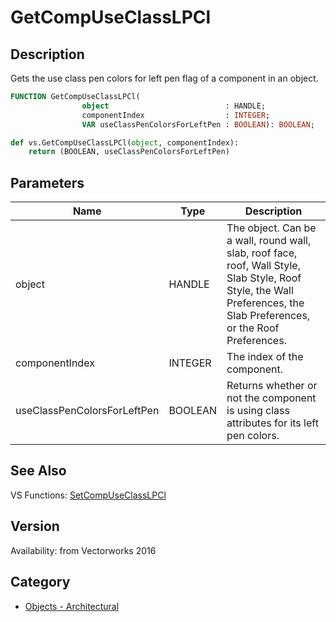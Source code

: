 # GetCompUseClassLPCl

## Description
Gets the use class pen colors for left pen flag of a component in an object.

```pascal
FUNCTION GetCompUseClassLPCl(
				object                          : HANDLE;
				componentIndex                  : INTEGER;
				VAR useClassPenColorsForLeftPen : BOOLEAN): BOOLEAN;
```

```python
def vs.GetCompUseClassLPCl(object, componentIndex):
    return (BOOLEAN, useClassPenColorsForLeftPen)
```

## Parameters
|Name|Type|Description|
|---|---|---|
|object|HANDLE|The object. Can be a wall, round wall, slab, roof face, roof, Wall Style, Slab Style, Roof Style, the Wall Preferences, the Slab Preferences, or the Roof Preferences.|
|componentIndex|INTEGER|The index of the component.|
|useClassPenColorsForLeftPen|BOOLEAN|Returns whether or not the component is using class attributes for its left pen colors.|

## See Also
VS Functions:
[SetCompUseClassLPCl](SetCompUseClassLPCl.md)

## Version
Availability: from Vectorworks 2016

## Category
* [Objects - Architectural](../Categories/Objects%20-%20Architectural.md)
